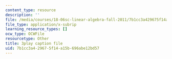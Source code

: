 ```yaml
---
content_type: resource
description: ''
file: /media/courses/18-06sc-linear-algebra-fall-2011/7b1cc3a429675f14a15b696abe12bd57_rMv2rDiOTsI.vtt
file_type: application/x-subrip
learning_resource_types: []
ocw_type: OCWFile
resourcetype: Other
title: 3play caption file
uid: 7b1cc3a4-2967-5f14-a15b-696abe12bd57
---
```

